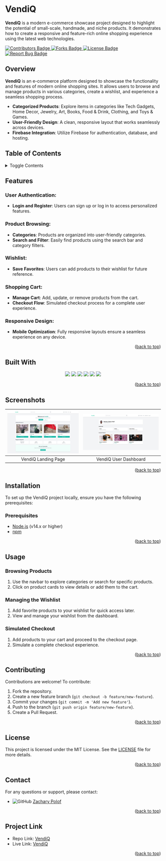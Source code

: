 # VendiQ

**VendiQ** is a modern e-commerce showcase project designed to highlight the potential of small-scale, handmade, and niche products. It demonstrates how to create a responsive and feature-rich online shopping experience using the latest web technologies.

<a href="https://github.com/IVIonsters/VendiQ/graphs/contributors">
  <img src="https://img.shields.io/badge/Contributors-1-green" alt="Contributors Badge"/>
</a>
<a href="https://github.com/IVIonsters/VendiQ/forks">
  <img src="https://img.shields.io/badge/Forks-lightgreen" alt="Forks Badge"/>
</a>
<a href="https://github.com/IVIonsters/VendiQ/blob/main/LICENSE">
  <img src="https://img.shields.io/badge/License-MIT-blue" alt="License Badge"/>
</a>
<a href="https://github.com/IVIonsters/VendiQ/issues/new?labels=bug&template=bug-report---.md">
  <img src="https://img.shields.io/badge/Report_Bug-red" alt="Report Bug Badge"/>
</a>

## Overview

**VendiQ** is an e-commerce platform designed to showcase the functionality and features of modern online shopping sites. It allows users to browse and manage products in various categories, create a wishlist, and experience a seamless shopping process.

- **Categorized Products**: Explore items in categories like Tech Gadgets, Home Decor, Jewelry, Art, Books, Food & Drink, Clothing, and Toys & Games.
- **User-Friendly Design**: A clean, responsive layout that works seamlessly across devices.
- **Firebase Integration**: Utilize Firebase for authentication, database, and hosting.

## Table of Contents

<details>
  <summary>Toggle Contents</summary>
  <ol>
    <li><a href="#overview">Overview</a></li>
    <li><a href="#features">Features</a></li>
    <li><a href="#built-with">Built With</a></li>
    <li><a href="#installation">Installation</a></li>
    <li><a href="#usage">Usage</a></li>
    <li><a href="#contributing">Contributing</a></li>
    <li><a href="#license">License</a></li>
    <li><a href="#contact">Contact</a></li>
    <li><a href="#project-link">Project Link</a></li>
  </ol>
</details>

## Features

### User Authentication:

- **Login and Register**: Users can sign up or log in to access personalized features.

### Product Browsing:

- **Categories**: Products are organized into user-friendly categories.
- **Search and Filter**: Easily find products using the search bar and category filters.

### Wishlist:

- **Save Favorites**: Users can add products to their wishlist for future reference.

### Shopping Cart:

- **Manage Cart**: Add, update, or remove products from the cart.
- **Checkout Flow**: Simulated checkout process for a complete user experience.

### Responsive Design:

- **Mobile Optimization**: Fully responsive layouts ensure a seamless experience on any device.

<p align="right">(<a href="#vendiq">back to top</a>)</p>

## Built With

<div align="center">

  <img src="https://img.shields.io/badge/Vite-646CFF?style=for-the-badge&logo=vite&logoColor=white"/>
  <img src="https://img.shields.io/badge/Firebase-FFCA28?style=for-the-badge&logo=firebase&logoColor=red"/>
  <img src="https://img.shields.io/badge/Tailwind%20CSS-06B6D4?style=for-the-badge&logo=tailwindcss&logoColor=white"/>
  <img src="https://img.shields.io/badge/React-20232A?style=for-the-badge&logo=react&logoColor=61DAFB"/>
  <img src="https://img.shields.io/badge/JavaScript-F7DF1E?style=for-the-badge&logo=javascript&logoColor=black"/>
  <img src="https://img.shields.io/badge/React%20Router-CA4245?style=for-the-badge&logo=react-router&logoColor=white"/>

</div>

<p align="right">(<a href="#vendiq">back to top</a>)</p>

## Screenshots

| <img src="./readmeImages/landingPage.png" width="600"> | <img src="./readmeImages/userDashboard.png" width="600"> |
| :----------------------------------------------------: | :------------------------------------------------------: |
|                  VendiQ Landing Page                   |                  VendiQ User Dashboard                   |

<p align="right">(<a href="#vendiq">back to top</a>)</p>

<!-- ## Demo

![VendiQ Demo](./images/demo.gif)

<p align="right">(<a href="#vendiq">back to top</a>)</p> -->

## Installation

To set up the VendiQ project locally, ensure you have the following prerequisites:

### Prerequisites

- [Node.js](https://nodejs.org/) (v14.x or higher)
- [npm](https://www.npmjs.com/)

<p align="right">(<a href="#vendiq">back to top</a>)</p>

## Usage

### Browsing Products

1. Use the navbar to explore categories or search for specific products.
2. Click on product cards to view details or add them to the cart.

### Managing the Wishlist

1. Add favorite products to your wishlist for quick access later.
2. View and manage your wishlist from the dashboard.

### Simulated Checkout

1. Add products to your cart and proceed to the checkout page.
2. Simulate a complete checkout experience.

<p align="right">(<a href="#vendiq">back to top</a>)</p>

## Contributing

Contributions are welcome! To contribute:

1. Fork the repository.
2. Create a new feature branch (`git checkout -b feature/new-feature`).
3. Commit your changes (`git commit -m 'Add new feature'`).
4. Push to the branch (`git push origin feature/new-feature`).
5. Create a Pull Request.

<p align="right">(<a href="#vendiq">back to top</a>)</p>

## License

This project is licensed under the MIT License. See the [LICENSE](LICENSE) file for more details.

<p align="right">(<a href="#vendiq">back to top</a>)</p>

## Contact

For any questions or support, please contact:

- ![GitHub](https://img.shields.io/badge/GitHub-181717?style=social&logo=github) [Zachary Polof](https://github.com/IVIonsters)

<p align="right">(<a href="#vendiq">back to top</a>)</p>

## Project Link

- Repo Link: [VendiQ](https://github.com/IVIonsters/VendiQ)
- Live Link: [VendiQ](https://vendiq.web.app/)

<p align="right">(<a href="#vendiq">back to top</a>)</p>
